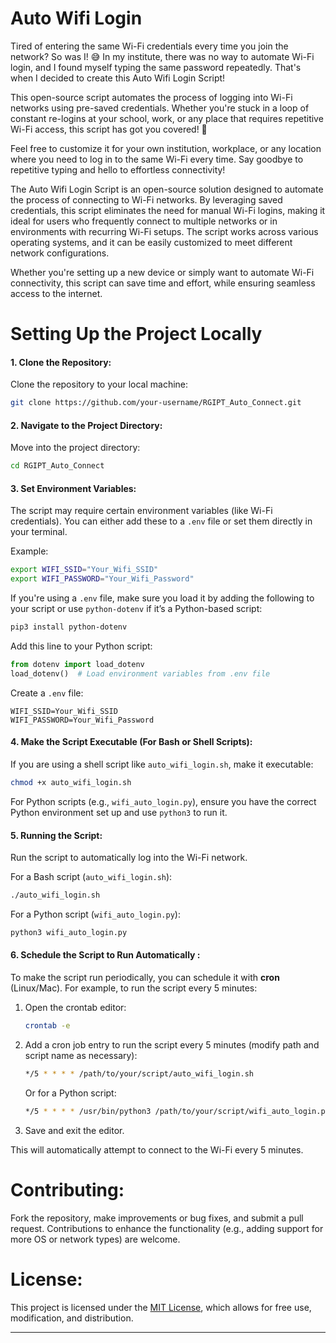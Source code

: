 # **Auto Wifi Login**
Tired of entering the same Wi-Fi credentials every time you join the network? So was I! 😅 In my institute, there was no way to automate Wi-Fi login, and I found myself typing the same password repeatedly. That's when I decided to create this Auto Wifi Login Script!

This open-source script automates the process of logging into Wi-Fi networks using pre-saved credentials. Whether you're stuck in a loop of constant re-logins at your school, work, or any place that requires repetitive Wi-Fi access, this script has got you covered! 🎉

Feel free to customize it for your own institution, workplace, or any location where you need to log in to the same Wi-Fi every time. Say goodbye to repetitive typing and hello to effortless connectivity!

The Auto Wifi Login Script is an open-source solution designed to automate the process of connecting to Wi-Fi networks. By leveraging saved credentials, this script eliminates the need for manual Wi-Fi logins, making it ideal for users who frequently connect to multiple networks or in environments with recurring Wi-Fi setups. The script works across various operating systems, and it can be easily customized to meet different network configurations.

Whether you're setting up a new device or simply want to automate Wi-Fi connectivity, this script can save time and effort, while ensuring seamless access to the internet.

# **Setting Up the Project Locally**

#### 1. **Clone the Repository:**
   Clone the repository to your local machine:
   ```bash
   git clone https://github.com/your-username/RGIPT_Auto_Connect.git
   ```

#### 2. **Navigate to the Project Directory:**
   Move into the project directory:
   ```bash
   cd RGIPT_Auto_Connect
   ```

#### 3. **Set Environment Variables:**
   The script may require certain environment variables (like Wi-Fi credentials). You can either add these to a `.env` file or set them directly in your terminal.

   Example:
   ```bash
   export WIFI_SSID="Your_Wifi_SSID"
   export WIFI_PASSWORD="Your_Wifi_Password"
   ```

   If you're using a `.env` file, make sure you load it by adding the following to your script or use `python-dotenv` if it’s a Python-based script:
   ```bash
   pip3 install python-dotenv
   ```

   Add this line to your Python script:
   ```python
   from dotenv import load_dotenv
   load_dotenv()  # Load environment variables from .env file
   ```

   Create a `.env` file:
   ```
   WIFI_SSID=Your_Wifi_SSID
   WIFI_PASSWORD=Your_Wifi_Password
   ```

#### 4. **Make the Script Executable (For Bash or Shell Scripts):**
   If you are using a shell script like `auto_wifi_login.sh`, make it executable:
   ```bash
   chmod +x auto_wifi_login.sh
   ```

   For Python scripts (e.g., `wifi_auto_login.py`), ensure you have the correct Python environment set up and use `python3` to run it.

#### 5. **Running the Script:**
   Run the script to automatically log into the Wi-Fi network.

   For a Bash script (`auto_wifi_login.sh`):
   ```bash
   ./auto_wifi_login.sh
   ```

   For a Python script (`wifi_auto_login.py`):
   ```bash
   python3 wifi_auto_login.py
   ```

#### 6. **Schedule the Script to Run Automatically :**
   To make the script run periodically, you can schedule it with **cron** (Linux/Mac). For example, to run the script every 5 minutes:

   1. Open the crontab editor:
      ```bash
      crontab -e
      ```

   2. Add a cron job entry to run the script every 5 minutes (modify path and script name as necessary):
      ```bash
      */5 * * * * /path/to/your/script/auto_wifi_login.sh
      ```
   
      Or for a Python script:
      ```bash
      */5 * * * * /usr/bin/python3 /path/to/your/script/wifi_auto_login.py
      ```

   3. Save and exit the editor.

   This will automatically attempt to connect to the Wi-Fi every 5 minutes.

# **Contributing:**
   Fork the repository, make improvements or bug fixes, and submit a pull request. Contributions to enhance the functionality (e.g., adding support for more OS or network types) are welcome.

# **License:**
   This project is licensed under the [MIT License](LICENSE), which allows for free use, modification, and distribution.

---
